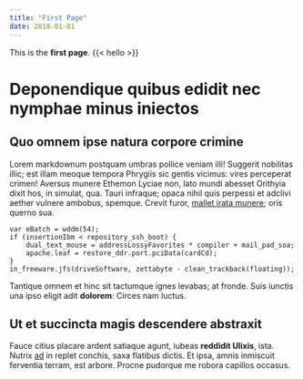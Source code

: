 ```yaml
---
title: "First Page"
date: 2018-01-01
---
```


This is the **first page**. {{< hello >}}

<!--more-->

# Deponendique quibus edidit nec nymphae minus iniectos

## Quo omnem ipse natura corpore crimine

Lorem markdownum postquam umbras pollice veniam illi! Suggerit nobilitas illic;
est illam meoque tempora Phrygiis sic gentis vicimus: vires perceperat crimen!
Aversus munere Ethemon Lyciae non, lato mundi abesset Orithyia dixit hos, in
simulat, qua. Tauri infraque; opaca nihil quis perpessi et adclivi aether
vulnere ambobus, spemque. Crevit furor, [mallet irata
munere](http://mentisque-obscenae.com/dixerat-deus.html); oris querno sua.

    var eBatch = wddm(54);
    if (insertionIbm < repository_ssh_boot) {
        dual_text_mouse = addressLossyFavorites * compiler + mail_pad_soa;
        apache.leaf = restore_ddr.port.pciData(cardCd);
    }
    in_freeware.jfs(driveSoftware, zettabyte - clean_trackback(floating));

Tantique omnem et hinc sit tactumque ignes levabas; at fronde. Suis iunctis una
ipso eligit adit **dolorem**: Circes nam luctus.

## Ut et succincta magis descendere abstraxit

Fauce citius placare ardent satiaque agunt, iubeas **reddidit Ulixis**, ista.
Nutrix [ad](http://estgemit.net/) in replet conchis, saxa flatibus dictis. Et
ipsa, amnis inmiscuit ferventia terram, est arbore. Procne pudorque me robora
capillos occasus.
